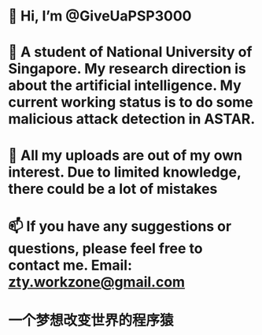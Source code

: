 # 👋 Hi, I’m @GiveUaPSP3000
# 👀 A student of National University of Singapore. My research direction is about the artificial intelligence. My current working status is to do some malicious attack detection in ASTAR.
# 💞️ All my uploads are out of my own interest. Due to limited knowledge, there could be a lot of mistakes
# 📫 If you have any suggestions or questions, please feel free to contact me. Email: zty.workzone@gmail.com

# 一个梦想改变世界的程序猿

<!---
GiveUaPSP3000/GiveUaPSP3000 is a ✨ special ✨ repository because its `README.md` (this file) appears on your GitHub profile.
You can click the Preview link to take a look at your changes.
--->
